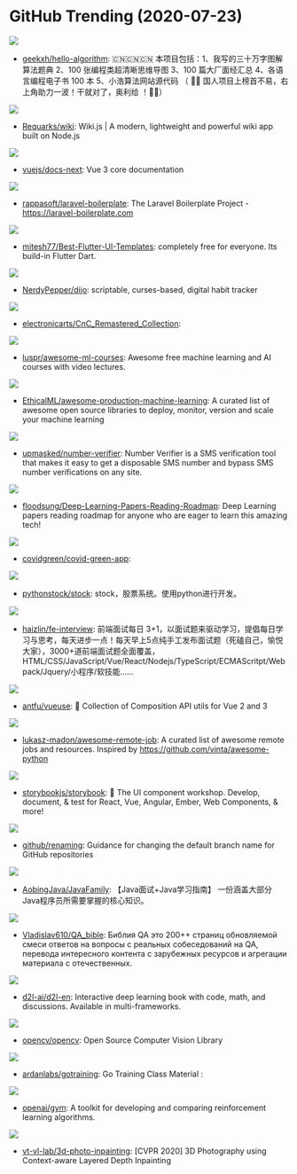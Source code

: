 # GitHub Trending (2020-07-23)

![](https://img.shields.io/badge/JavaScript-New%20981-green?style=flat-square&logo=appveyor)
- [geekxh/hello-algorithm](https://github.com/geekxh/hello-algorithm): 🇨🇳🇨🇳🇨🇳 本项目包括：1、我写的三十万字图解算法题典 2、100 张编程类超清晰思维导图 3、100 篇大厂面经汇总 4、各语言编程电子书 100 本 5、小浩算法网站源代码 （ 🚀🚀 国人项目上榜首不易，右上角助力一波！干就对了，奥利给 ！🚀🚀）

![](https://img.shields.io/badge/Vue-New%20586-green?style=flat-square&logo=appveyor)
- [Requarks/wiki](https://github.com/Requarks/wiki): Wiki.js | A modern, lightweight and powerful wiki app built on Node.js

![](https://img.shields.io/badge/Vue-New%2081-green?style=flat-square&logo=appveyor)
- [vuejs/docs-next](https://github.com/vuejs/docs-next): Vue 3 core documentation

![](https://img.shields.io/badge/PHP-New%2065-green?style=flat-square&logo=appveyor)
- [rappasoft/laravel-boilerplate](https://github.com/rappasoft/laravel-boilerplate): The Laravel Boilerplate Project - https://laravel-boilerplate.com

![](https://img.shields.io/badge/Dart-New%20341-green?style=flat-square&logo=appveyor)
- [mitesh77/Best-Flutter-UI-Templates](https://github.com/mitesh77/Best-Flutter-UI-Templates): completely free for everyone. Its build-in Flutter Dart.

![](https://img.shields.io/badge/Rust-New%20218-green?style=flat-square&logo=appveyor)
- [NerdyPepper/dijo](https://github.com/NerdyPepper/dijo): scriptable, curses-based, digital habit tracker

![](https://img.shields.io/badge/C%2B%2B-New%2092-green?style=flat-square&logo=appveyor)
- [electronicarts/CnC_Remastered_Collection](https://github.com/electronicarts/CnC_Remastered_Collection): 

![](https://img.shields.io/badge/none-New%20194-green?style=flat-square&logo=appveyor)
- [luspr/awesome-ml-courses](https://github.com/luspr/awesome-ml-courses): Awesome free machine learning and AI courses with video lectures.

![](https://img.shields.io/badge/none-New%20248-green?style=flat-square&logo=appveyor)
- [EthicalML/awesome-production-machine-learning](https://github.com/EthicalML/awesome-production-machine-learning): A curated list of awesome open source libraries to deploy, monitor, version and scale your machine learning

![](https://img.shields.io/badge/Go-New%20220-green?style=flat-square&logo=appveyor)
- [upmasked/number-verifier](https://github.com/upmasked/number-verifier): Number Verifier is a SMS verification tool that makes it easy to get a disposable SMS number and bypass SMS number verifications on any site.

![](https://img.shields.io/badge/Python-New%20294-green?style=flat-square&logo=appveyor)
- [floodsung/Deep-Learning-Papers-Reading-Roadmap](https://github.com/floodsung/Deep-Learning-Papers-Reading-Roadmap): Deep Learning papers reading roadmap for anyone who are eager to learn this amazing tech!

![](https://img.shields.io/badge/TypeScript-New%2051-green?style=flat-square&logo=appveyor)
- [covidgreen/covid-green-app](https://github.com/covidgreen/covid-green-app): 

![](https://img.shields.io/badge/Python-New%20287-green?style=flat-square&logo=appveyor)
- [pythonstock/stock](https://github.com/pythonstock/stock): stock，股票系统。使用python进行开发。

![](https://img.shields.io/badge/HTML-New%20112-green?style=flat-square&logo=appveyor)
- [haizlin/fe-interview](https://github.com/haizlin/fe-interview): 前端面试每日 3+1，以面试题来驱动学习，提倡每日学习与思考，每天进步一点！每天早上5点纯手工发布面试题（死磕自己，愉悦大家），3000+道前端面试题全面覆盖，HTML/CSS/JavaScript/Vue/React/Nodejs/TypeScript/ECMAScritpt/Webpack/Jquery/小程序/软技能……

![](https://img.shields.io/badge/TypeScript-New%2075-green?style=flat-square&logo=appveyor)
- [antfu/vueuse](https://github.com/antfu/vueuse): 🧰 Collection of Composition API utils for Vue 2 and 3

![](https://img.shields.io/badge/none-New%2060-green?style=flat-square&logo=appveyor)
- [lukasz-madon/awesome-remote-job](https://github.com/lukasz-madon/awesome-remote-job): A curated list of awesome remote jobs and resources. Inspired by https://github.com/vinta/awesome-python

![](https://img.shields.io/badge/TypeScript-New%20121-green?style=flat-square&logo=appveyor)
- [storybookjs/storybook](https://github.com/storybookjs/storybook): 📓 The UI component workshop. Develop, document, & test for React, Vue, Angular, Ember, Web Components, & more!

![](https://img.shields.io/badge/none-New%20175-green?style=flat-square&logo=appveyor)
- [github/renaming](https://github.com/github/renaming): Guidance for changing the default branch name for GitHub repositories

![](https://img.shields.io/badge/none-New%20115-green?style=flat-square&logo=appveyor)
- [AobingJava/JavaFamily](https://github.com/AobingJava/JavaFamily): 【Java面试+Java学习指南】 一份涵盖大部分Java程序员所需要掌握的核心知识。

![](https://img.shields.io/badge/none-New%2015-green?style=flat-square&logo=appveyor)
- [Vladislav610/QA_bible](https://github.com/Vladislav610/QA_bible): Библия QA это 200++ страниц обновляемой смеси ответов на вопросы с реальных собеседований на QA, перевода интересного контента с зарубежных ресурсов и агрегации материала с отечественных.

![](https://img.shields.io/badge/Python-New%2054-green?style=flat-square&logo=appveyor)
- [d2l-ai/d2l-en](https://github.com/d2l-ai/d2l-en): Interactive deep learning book with code, math, and discussions. Available in multi-frameworks.

![](https://img.shields.io/badge/C%2B%2B-New%20132-green?style=flat-square&logo=appveyor)
- [opencv/opencv](https://github.com/opencv/opencv): Open Source Computer Vision Library

![](https://img.shields.io/badge/Go-New%20110-green?style=flat-square&logo=appveyor)
- [ardanlabs/gotraining](https://github.com/ardanlabs/gotraining): Go Training Class Material :

![](https://img.shields.io/badge/Python-New%2053-green?style=flat-square&logo=appveyor)
- [openai/gym](https://github.com/openai/gym): A toolkit for developing and comparing reinforcement learning algorithms.

![](https://img.shields.io/badge/Python-New%20140-green?style=flat-square&logo=appveyor)
- [vt-vl-lab/3d-photo-inpainting](https://github.com/vt-vl-lab/3d-photo-inpainting): [CVPR 2020] 3D Photography using Context-aware Layered Depth Inpainting

